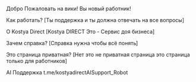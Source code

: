 Добро Пожаловать на вики!
Вы новый работник!

Как работать? [Ты поддержка и ты должна отвечать на все вопросы]

О Kostya Direct [Kostya DIRECT Это - Сервис доя бизнеса]

Зачем справка? [Справка нужна чтобы всё понять]

Это страница приватная? [Нет это не приватная страница это страница только для работников]

AI Поддержка t.me/kostyadirectAISupport_Robot
